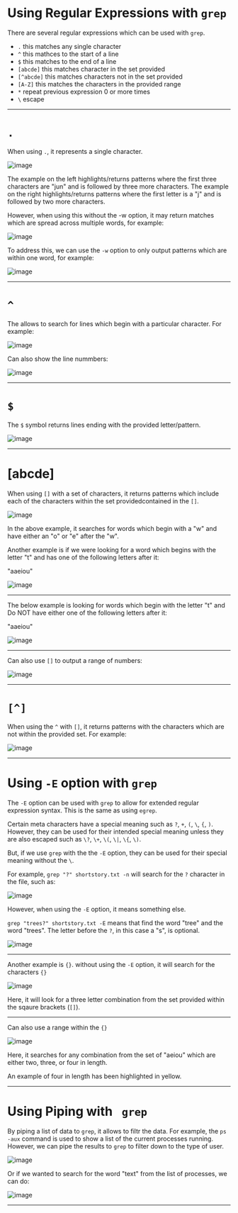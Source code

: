 # Using Regular Expressions with `grep`

There are several regular expressions which can be used with `grep`.

*  `.` this matches any single character 
*  `^` this mathces to the start of a line 
*  `$` this matches to the end of a line
*  `[abcde]` this matches character in the set provided 
*  `[^abcde]` this matches characters not in the set provided 
*  `[A-Z]` this matches the characters in the provided range 
*  `*` repeat previous expression 0 or more times
*  `\` escape 

---

# `.`

When using `.`, it represents a single character. 

![image](https://user-images.githubusercontent.com/107522496/199689107-56b1a609-0eb5-44fe-9607-187101cad3d0.png)

The example on the left highlights/returns patterns where the first three characters are "jun" and is followed by three more characters.
The example on the right highlights/returns patterns where the first letter is a "j" and is followed by two more characters.

However, when using this without the -w option, it may return matches which are spread across multiple words, for example:

![image](https://user-images.githubusercontent.com/107522496/199691995-7efbc4e6-d08a-4920-bf93-c02bace2c830.png)

To address this, we can use the `-w` option to only output patterns which are within one word, for example: 

![image](https://user-images.githubusercontent.com/107522496/199692432-e684d373-0541-480b-8213-b2d21c6bc6fd.png)

---

# `^`

The allows to search for lines which begin with a particular character. For example:

![image](https://user-images.githubusercontent.com/107522496/199695449-c7c718fa-949a-49aa-ad5b-0deabf22d913.png)

Can also show the line nummbers:

![image](https://user-images.githubusercontent.com/107522496/199695573-8d3df663-bbb9-45c2-b8bc-58b86985975f.png)

---

# `$`

The `$` symbol returns lines ending with the provided letter/pattern. 

![image](https://user-images.githubusercontent.com/107522496/199696556-128f0a97-c11c-44ed-89fb-b7764a9a3212.png)

---

# [abcde] 

When using `[]` with a set of characters, it returns patterns which include each of the characters within the set providedcontained in the `[]`. 

![image](https://user-images.githubusercontent.com/107522496/199705445-b80d5b5a-db3f-454f-9793-f0140d67b1f2.png)

In the above example, it searches for words which begin with a "w" and have either an "o" or "e" after the "w".

Another example is if we were looking for a word which begins with the letter "t" and has one of the following letters after it:

"aaeiou"

![image](https://user-images.githubusercontent.com/107522496/199712101-9a76ce8a-f958-4e7e-a392-76049a2bff81.png)

---

The below example is looking for words which begin with the letter "t" and Do NOT have either one of the following letters after it:

"aaeiou"

![image](https://user-images.githubusercontent.com/107522496/199712317-b135a58d-f8ee-44b3-98e3-3a3f7375103f.png)

---

Can also use `[]` to output a range of numbers:

![image](https://user-images.githubusercontent.com/107522496/199705539-40719142-b1d9-44fb-81f9-2a318cfd6c74.png)

---

# `[^]`

When using the `^` with `[]`, it returns patterns with the characters which are not within the provided set. For example:

![image](https://user-images.githubusercontent.com/107522496/199706212-4bcd783a-6b14-4f10-823b-99bf52c810f5.png)

---
 
 # Using `-E` option with `grep`
 
 The `-E` option can be used with `grep` to allow for extended regular expression syntax. This is the same as using `egrep`.
 
 Certain meta characters have a special meaning such as `?`, `+`, `(`, `\`, `{`, `)`. However, they can be used for their intended special meaning unless they are also escaped such as `\?`, `\+`, `\(`, `\|`, `\{`, `\)`. 
 
 But, if we use `grep` with the the `-E` option, they can be used for their special meaning without the `\`. 

For example, `grep "?" shortstory.txt -n` will search for the `?` character in the file, such as: 

 ![image](https://user-images.githubusercontent.com/107522496/199730851-b6e24f57-6402-4688-bc5c-fcdaecde1604.png)

 However, when using the `-E` option, it means something else.
 
 `grep "trees?" shortstory.txt -E` means that find the word "tree" and the word "trees". The letter before the `?`, in this case a "s", is optional. 
 
 ![image](https://user-images.githubusercontent.com/107522496/199732852-077956f2-63b1-4f02-8555-75e84cc68fa5.png)

---

Another example is `{}`. without using the `-E` option, it will search for the characters `{}` 

![image](https://user-images.githubusercontent.com/107522496/199733463-32b9f95e-bd02-4e2a-8be4-1b4b19375979.png)

Here, it will look for a three letter combination from the set provided within the sqaure brackets (`[]`).

--- 

Can also use a range within the `{}`

![image](https://user-images.githubusercontent.com/107522496/199741626-3385fa05-3c06-4d11-9d93-77dfdec0bd00.png)

Here, it searches for any combination from the set of "aeiou" which are either two, three, or four in length.

An example of four in length has been highlighted in yellow. 

---

# Using Piping with ` grep`

By piping a list of data to `grep`, it allows to filtr the data. For example, the `ps -aux` command is used to show a list of the current processes running. However, we can pipe the results to `grep` to filter down to the type of user.

![image](https://user-images.githubusercontent.com/107522496/199934530-68e52c8a-679c-4d33-ae9a-5731c28b556f.png)

Or if we wanted to search for the word "text" from the list of processes, we can do: 

![image](https://user-images.githubusercontent.com/107522496/199935120-2671cdfc-c310-4d3a-9851-151335ed2b15.png)

---

 






 
 
 
 
 

